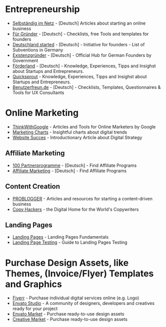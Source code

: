 # Entrepreneurship

* [Selbständig im Netz](https://www.selbstaendig-im-netz.de/) - [Deutsch] Articles about starting an online business
* [Für Gründer](https://www.fuer-gruender.de/) - [Deutsch] - Checklists, free Tools and templates for founders
* [Deutschland started](https://www.deutschland-startet.de/) - [Deutsch] - Initiative for founders - List of Subventions in Germany
* [Existenzgründer](https://www.existenzgruender.de/) - [Deutsch] - Official Hub for German Founders by Government
* [Förderland](https://www.foerderland.de/) - [Deutsch] - Knowledge, Experiences, Tipps and Insighst about Startups and Entrepreneurs.
* [Quicksprout](https://www.quicksprout.com/) - Knowledge, Experiences, Tipps and Insighst about Startups and Entrepreneurs.
* [Benutzerfreun.de](https://www.benutzerfreun.de/checklisten-vorlagen-fragebogen/) - [Deutsch] - Checklists, Templates, Questionnaires & Tools for UX Consultants


# Online Marketing

* [ThinkWithGoogle](https://www.thinkwithgoogle.com/) - Articles and Tools for Online Marketers by Google
* [Marketing Charts](https://www.marketingcharts.com/) - Insightful charts about digital trends
* [Website Succes](https://www.smashingmagazine.com/2018/05/how-do-you-know-website-success/) - Introductionary Article about Digital Strategy


## Affiliate Marketing

* [100 Partnerprogramme](https://www.100partnerprogramme.de/) - [Deutsch] - Find Affiliate Programs
* [Affiliate Marketing](https://www.affiliate-marketing.de/) - [Deutsch] - Find Affiliate Programs


## Content Creation

* [PROBLOGGER](https://problogger.com/) - Articles and resources for starting a content-driven business
* [Copy Hackers](https://copyhackers.com/) - the Digital Home for the World's Copywriters



## Landing Pages

* [Landing Pages](https://unbounce.com/landing-page-articles/what-is-a-landing-page/) - Landing Pages Fundamentals
* [Landing Page Testing](https://vwo.com/blog/de/landingpage-testing-dieser-leitfaden-bringt-sie-auf-den-neuesten-stand/) - Guide to Landing Pages Testing


# Purchase Design Assets, like Themes, (Invoice/Flyer) Templates and Graphics

* [Fiverr](https://de.fiverr.com/) - Purchase individual digital services online (e.g. Logo)
* [Envato Studio](https://studio.envato.com/) - A community of designers, developers and creatives ready for your project
* [Envato Market](https://graphicriver.net/) - Purchase ready-to-use design assets
* [Creative Market](https://creativemarket.com/) - Purchase ready-to-use design assets
